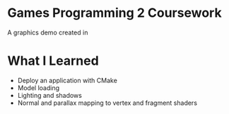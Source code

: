 # Games Programming 2 Coursework

A graphics demo created in

# What I Learned

* Deploy an application with CMake
* Model loading
* Lighting and shadows
* Normal and parallax mapping to vertex and fragment shaders
